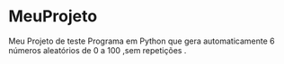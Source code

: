 # MeuProjeto
 Meu Projeto de teste 
Programa em Python que gera automaticamente 6 números aleatórios de 0 a 100 ,sem repetições .
